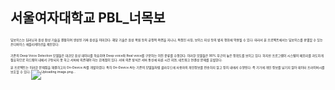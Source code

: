 ## 서울여자대학교 PBL_너목보


<span style="font-size:5px;">
딥보이스는 딥러닝과 음성 합성 기술을 결합하여 생성된 가짜 음성을 의미한다. 해당 기술은 음성 복원 등의 긍정적 측면을 지니나, 특정인 사칭, 보이스 피싱 등의 범죄 행위에 악용될 수 있다. 따라서 본 프로젝트에서는 딥보이스를 판별할 수 있는 온디바이스 애플리케이션을 제안한다.
<br><br>

 기존의 Deep Voice Detection 모델들은 대규모 음성 데이터를 학습하여 Deep voice와 Real voice를 구분하는 이진 분류를 수행한다. 이러한 모델들은 90% 부근의 높은 정확도를 보이고 있다. 하지만 프로그램이 시스템의 메모리를 과도하게 점유하므로 하드웨어 내에서 구동되지 못 하고 서버에 의존해야 하는 한계점이 있다. 서버 의존 방식은 서버 통신에 따른 시간 지연, 네트워크 연결성 문제를 유발한다.
<br>

본 프로젝트는 이러한 문제점을 해결하고자 On-Device AI를 개발하였다. 특히 On-Device AI는 기존의 모델들처럼 클라우드에 사용자의 개인정보를 전송하지 않고 장치 내에서 수행된다. 즉 기기에 개인 정보를 남기지 않아 데이터 프라이버시를 보호할 수 있다.
</span>
![Uploading image.png…]()
